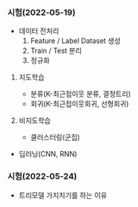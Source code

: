 ### 시험(2022-05-19)

+ 데이터 전처리
    1) Feature / Label Dataset 생성
    2) Train / Test 분리
    3) 정규화 

1. 지도학습
    - 분류(K-최근접이웃 분류, 결정트리)
    - 회귀(K-최근접이웃회귀, 선형회귀)

2. 비지도학습
    - 클러스터링(군집)
    
+ 딥러닝(CNN, RNN)


### 시험(2022-05-24)
- 트리모델 가지치기를 하는 이유

